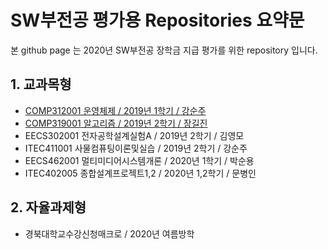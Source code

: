 # SW부전공 평가용  Repositories 요약문

본 github page 는 2020년 SW부전공 장학금 지급 평가를 위한 repository 입니다.

## 1. 교과목형

* [COMP312001 운영체제 / 2019년 1학기 / 강순주](https://github.com/hwa10209/OS)
* [COMP319001 알고리즘 / 2019년 2학기 / 장길진](https://github.com/hwa10209/Algorithm/)
* EECS302001 전자공학설계실험A / 2019년 2학기 / 김영모
* ITEC411001 사물컴퓨팅이론및실습 / 2019년 2학기 / 강순주
* EECS462001 멀티미디어시스템개론 / 2020년 1학기 / 박순용
* ITEC402005 종합설계프로젝트1,2 / 2020년 1,2학기 / 문병인

## 2. 자율과제형

* 경북대학교수강신청매크로 / 2020년 여름방학
